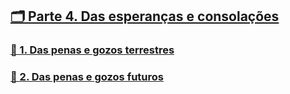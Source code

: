 ## [🗂️ Parte 4. Das esperanças e consolações](#lde.4)
### [📑 1. Das penas e gozos terrestres](#lde.4.1)
### [📑 2. Das penas e gozos futuros](#lde.4.2)
